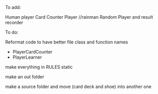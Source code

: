 To add:

Human player
Card Counter Player //rainman
Random Player and result recorder

To do:

Reformat code to have better file class and function names

- PlayerCardCounter
- PlayerLearner

make everything in RULES static

make an out folder

make a source folder and move (card deck and shoe) into another one